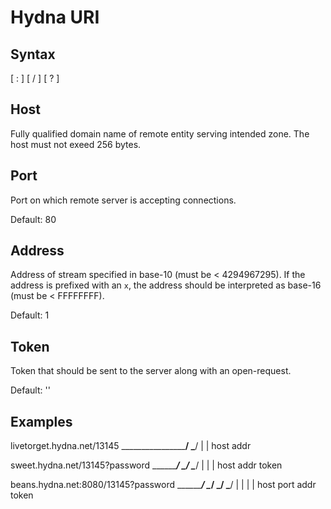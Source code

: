 # Hydna URI

## Syntax

<host> [ : <port> ] [ / <addr> ] [ ? <token> ]

## Host

Fully qualified domain name of remote entity serving intended zone. The host
must not exeed 256 bytes.

## Port

Port on which remote server is accepting connections.

Default: 80

## Address

Address of stream specified in base-10 (must be < 4294967295). If the address
is prefixed with an `x`, the address should be interpreted as base-16 (must be
< FFFFFFFF).

Default: 1

## Token

Token that should be sent to the server along with an open-request.

Default: ''

## Examples

livetorget.hydna.net/13145
\__________________/ \___/
       |               |
      host            addr

sweet.hydna.net/13145?password
\_____________/ \___/ \______/
       |          |      |
      host       addr  token

beans.hydna.net:8080/13145?password
\_____________/ \__/ \___/ \_____/
       |         |     |      |
      host      port  addr  token
